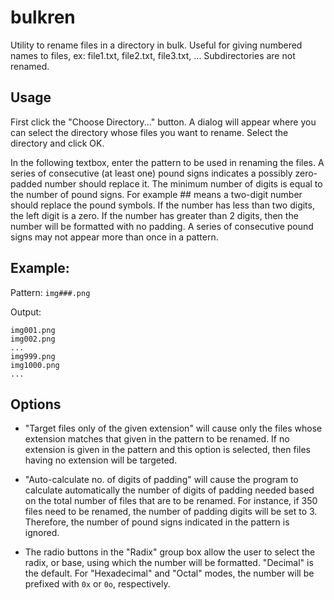 # bulkren
Utility to rename files in a directory in bulk. Useful for giving numbered names to files, ex: file1.txt, file2.txt, file3.txt, ... 
Subdirectories are not renamed.

## Usage
First click the "Choose Directory..." button. A dialog will appear where you can select the directory whose files you want to rename. Select the directory and click OK.

In the following textbox, enter the pattern to be used in renaming the files. A series of consecutive (at least one) pound signs indicates a possibly zero-padded number should replace it. The minimum number of digits is equal to the number of pound signs.  For example ## means a two-digit number should replace the pound symbols. If the number has less than two digits, the left digit is a zero. If the number has greater than 2 digits, then the number will be formatted with no padding. A series of consecutive pound signs may not appear more than once in a pattern.

## Example:

Pattern: `img###.png`

Output:
```
img001.png
img002.png
...
img999.png
img1000.png
...
```

## Options

* "Target files only of the given extension" will cause only the files whose extension matches that given in the pattern to be renamed. If no extension is given in the pattern and this option is selected, then files having no extension will be targeted.

* "Auto-calculate no. of digits of padding" will cause the program to calculate automatically the number of digits of padding needed based on the total number of files that are to be renamed. For instance, if 350 files need to be renamed, the number of padding digits will be set to 3. Therefore, the number of pound signs indicated in the pattern is ignored.

* The radio buttons in the "Radix" group box allow the user to select the radix, or base, using which the number will be formatted. "Decimal" is the default. For "Hexadecimal" and "Octal" modes, the number will be prefixed with `0x` or `0o`, respectively.

